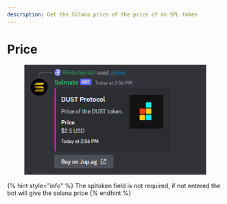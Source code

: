 ```yaml
---
description: Get the Solana price of the price of an SPL token
---
```


# Price

<figure><img src="../.gitbook/assets/image (20) (1).png" alt=""><figcaption></figcaption></figure>



{% hint style="info" %}
The spltoken field is not required, if not entered the bot will give the solana price
{% endhint %}
